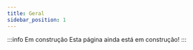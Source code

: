 ```yaml
---
title: Geral
sidebar_position: 1
---
```

 
:::info Em construção
Esta página ainda está em construção!
:::